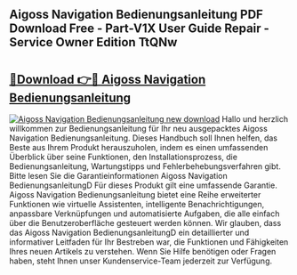 ## Aigoss Navigation Bedienungsanleitung PDF Download Free - Part-V1X User Guide Repair - Service Owner Edition TtQNw

# <h2><a href="http://df249s.blite.top/?on=Aigoss+Navigation+Bedienungsanleitung">🔗Download 👉🔴 Aigoss Navigation Bedienungsanleitung</a></h2>

[![Aigoss Navigation Bedienungsanleitung new download](https://i.imgur.com/lujVjoI.png)](http://df249s.blite.top/?on=Aigoss+Navigation+Bedienungsanleitung)
Hallo und herzlich willkommen zur Bedienungsanleitung für Ihr neu ausgepacktes Aigoss Navigation Bedienungsanleitung. Dieses Handbuch soll Ihnen helfen, das Beste aus Ihrem Produkt herauszuholen, indem es einen umfassenden Überblick über seine Funktionen, den Installationsprozess, die Bedienungsanleitung, Wartungstipps und Fehlerbehebungsverfahren gibt. Bitte lesen Sie die Garantieinformationen Aigoss Navigation BedienungsanleitungD Für dieses Produkt gilt eine umfassende Garantie. Aigoss Navigation Bedienungsanleitung bietet eine Reihe erweiterter Funktionen wie virtuelle Assistenten, intelligente Benachrichtigungen, anpassbare Verknüpfungen und automatisierte Aufgaben, die alle einfach über die Benutzeroberfläche gesteuert werden können. Wir glauben, dass das Aigoss Navigation BedienungsanleitungD ein detaillierter und informativer Leitfaden für Ihr Bestreben war, die Funktionen und Fähigkeiten Ihres neuen Artikels zu verstehen. Wenn Sie Hilfe benötigen oder Fragen haben, steht Ihnen unser Kundenservice-Team jederzeit zur Verfügung.
